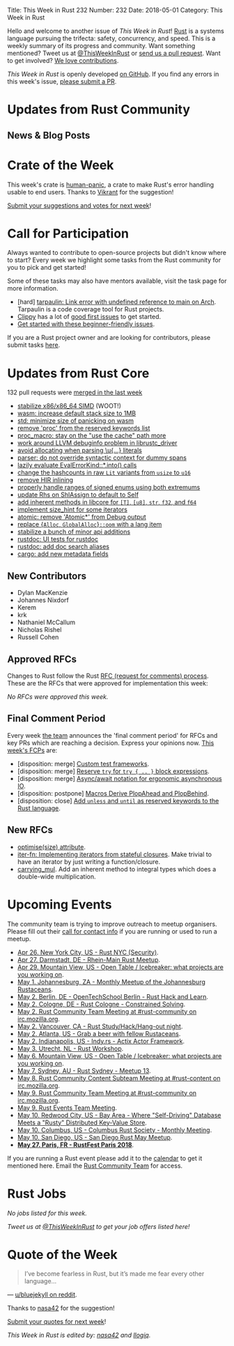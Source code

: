 Title: This Week in Rust 232
Number: 232
Date: 2018-05-01
Category: This Week in Rust

Hello and welcome to another issue of *This Week in Rust*!
[Rust](http://rust-lang.org) is a systems language pursuing the trifecta: safety, concurrency, and speed.
This is a weekly summary of its progress and community.
Want something mentioned? Tweet us at [@ThisWeekInRust](https://twitter.com/ThisWeekInRust) or [send us a pull request](https://github.com/cmr/this-week-in-rust).
Want to get involved? [We love contributions](https://github.com/rust-lang/rust/blob/master/CONTRIBUTING.md).

*This Week in Rust* is openly developed [on GitHub](https://github.com/cmr/this-week-in-rust).
If you find any errors in this week's issue, [please submit a PR](https://github.com/cmr/this-week-in-rust/pulls).

# Updates from Rust Community

## News & Blog Posts

# Crate of the Week

This week's crate is [human-panic](https://crates.io/crates/human-panic), a crate to make Rust's error handling usable to end users. Thanks to [Vikrant](https://users.rust-lang.org/u/nasa42) for the suggestion!

[Submit your suggestions and votes for next week][submit_crate]!

[submit_crate]: https://users.rust-lang.org/t/crate-of-the-week/2704

# Call for Participation

Always wanted to contribute to open-source projects but didn't know where to start?
Every week we highlight some tasks from the Rust community for you to pick and get started!

Some of these tasks may also have mentors available, visit the task page for more information.

* [hard] [tarpaulin: Link error with undefined reference to main on Arch](https://github.com/xd009642/tarpaulin/issues/23). Tarpaulin is a code coverage tool for Rust projects.
* [Clippy](https://github.com/rust-lang-nursery/rust-clippy) has a lot of [good first issues](https://github.com/rust-lang-nursery/rust-clippy/issues?q=is%3Aissue+is%3Aopen+label%3A%22good+first+issue%22) to get started.
* [Get started with these beginner-friendly issues](https://www.rustaceans.org/findwork/starters).

If you are a Rust project owner and are looking for contributors, please submit tasks [here][guidelines].

[guidelines]: https://users.rust-lang.org/t/twir-call-for-participation/4821

# Updates from Rust Core

132 pull requests were [merged in the last week][merged]

[merged]: https://github.com/search?q=is%3Apr+org%3Arust-lang+is%3Amerged+merged%3A2018-04-16..2018-04-23

* [stabilize x86/x86_64 SIMD](https://github.com/rust-lang/rust/pull/49664) (WOOT!)
* [wasm: increase default stack size to 1MB](https://github.com/rust-lang/rust/pull/50083)
* [std: minimize size of panicking on wasm](https://github.com/rust-lang/rust/pull/49488)
* [remove 'proc' from the reserved keywords list](https://github.com/rust-lang/rust/pull/49699)
* [proc_macro: stay on the "use the cache" path more](https://github.com/rust-lang/rust/pull/50069)
* [work around LLVM debuginfo problem in librustc_driver](https://github.com/rust-lang/rust/pull/49904)
* [avoid allocating when parsing \u{...} literals](https://github.com/rust-lang/rust/pull/50052)
* [parser: do not override syntactic context for dummy spans](https://github.com/rust-lang/rust/pull/50152)
* [lazily evaluate EvalErrorKind::*.into() calls](https://github.com/rust-lang/rust/pull/50051)
* [change the hashcounts in raw `Lit` variants from `usize` to `u16`](https://github.com/rust-lang/rust/pull/49993)
* [remove HIR inlining](https://github.com/rust-lang/rust/pull/49991)
* [properly handle ranges of signed enums using both extremums](https://github.com/rust-lang/rust/pull/49981)
* [update Rhs on ShlAssign to default to Self](https://github.com/rust-lang/rust/pull/49630)
* [add inherent methods in libcore for `[T]`, `[u8]`, `str`, `f32`, and `f64`](https://github.com/rust-lang/rust/pull/49896)
* [implement size_hint for some iterators](https://github.com/rust-lang/cargo/pull/5272)
* [atomic: remove 'Atomic*' from Debug output](https://github.com/rust-lang/rust/pull/48553)
* [replace {`Alloc`, `GlobalAlloc`}`::oom` with a lang item](https://github.com/rust-lang/rust/pull/50144)
* [stabilize a bunch of minor api additions](https://github.com/rust-lang/rust/pull/50017)
* [rustdoc: UI tests for rustdoc](https://github.com/rust-lang/rust/pull/49542)
* [rustdoc: add doc search aliases](https://github.com/rust-lang/rust/pull/49757)
* [cargo: add new metadata fields](https://github.com/rust-lang/cargo/pull/5386)

## New Contributors

* Dylan MacKenzie
* Johannes Nixdorf
* Kerem
* krk
* Nathaniel McCallum
* Nicholas Rishel
* Russell Cohen

## Approved RFCs

Changes to Rust follow the Rust [RFC (request for comments)
process](https://github.com/rust-lang/rfcs#rust-rfcs). These
are the RFCs that were approved for implementation this week:

*No RFCs were approved this week.*

## Final Comment Period

Every week [the team](https://www.rust-lang.org/team.html) announces the
'final comment period' for RFCs and key PRs which are reaching a
decision. Express your opinions now. [This week's FCPs][fcp] are:

[fcp]: https://github.com/rust-lang/rfcs/labels/final-comment-period

* [disposition: merge] [Custom test frameworks](https://github.com/rust-lang/rfcs/pull/2318).
* [disposition: merge] [Reserve `try` for `try { .. }` block expressions](https://github.com/rust-lang/rfcs/pull/2388).
* [disposition: merge] [Async/await notation for ergonomic asynchronous IO](https://github.com/rust-lang/rfcs/pull/2394).
* [disposition: postpone] [Macros Derive PlopAhead and PlopBehind](https://github.com/rust-lang/rfcs/pull/2390).
* [disposition: close] [Add `unless` and `until` as reserved keywords to the Rust language](https://github.com/rust-lang/rfcs/pull/2384).

## New RFCs

* [optimise(size) attribute](https://github.com/rust-lang/rfcs/pull/2412).
* [iter-fn: Implementing iterators from stateful closures](https://github.com/rust-lang/rfcs/pull/2406). Make trivial to have an iterator by just writing a function/closure.
* [carrying_mul](https://github.com/rust-lang/rfcs/pull/2417). Add an inherent method to integral types which does a double-wide multiplication.

# Upcoming Events

The community team is trying to improve outreach to meetup organisers. Please fill out their [call for contact info](https://docs.google.com/forms/d/e/1FAIpQLSf52YXGhqBaHtCXtVna4iHYMK7IQaTqUW6V-ztsZC8C2TBInQ/viewform) if you are running or used to run a meetup.

* [Apr 26. New York City, US - Rust NYC (Security)](https://www.meetup.com/Rust-NYC/events/249849155/).
* [Apr 27. Darmstadt, DE - Rhein-Main Rust Meetup](https://www.meetup.com/Rust-Rhein-Main/events/249543182/).
* [Apr 29. Mountain View, US - Open Table / Icebreaker: what projects are you working on](https://www.meetup.com/Rust-Dev-in-Mountain-View/events/glnfcpyxgbmc/).
* [May  1. Johannesburg, ZA - Monthly Meetup of the Johannesburg Rustaceans](https://www.meetup.com/Johannesburg-Rust-Meetup/events/cpblrnyxhbcb/).
* [May  2. Berlin, DE - OpenTechSchool Berlin - Rust Hack and Learn](https://www.meetup.com/opentechschool-berlin/events/249134945/).
* [May  2. Cologne, DE - Rust Cologne - Constrained Solving](https://www.meetup.com/RustCologne/events/vnwndpyxhbdb/).
* [May  2. Rust Community Team Meeting at #rust-community on irc.mozilla.org](irc://irc.mozilla.org/rust-community).
* [May  2. Vancouver, CA - Rust Study/Hack/Hang-out night](https://www.meetup.com/Vancouver-Rust/events/ckwdlpyxhbdb/).
* [May  2. Atlanta, US - Grab a beer with fellow Rustaceans](https://www.meetup.com/Rust-ATL/events/rhvgrmyxhbdb/).
* [May  2. Indianapolis, US - Indy.rs - Actix Actor Framework](https://www.meetup.com/indyrs/events/cpvshpyxhbdb/).
* [May  3. Utrecht, NL - Rust Workshop](https://www.meetup.com/Rust-Utrecht/events/248995086/).
* [May  6. Mountain View, US - Open Table / Icebreaker: what projects are you working on](https://www.meetup.com/Rust-Dev-in-Mountain-View/events/glnfcpyxhbjb/).
* [May  7. Sydney, AU - Rust Sydney - Meetup 13](https://www.meetup.com/Rust-Sydney/events/249764935/).
* [May  8. Rust Community Content Subteam Meeting at #rust-content on irc.mozilla.org](irc://irc.mozilla.org/rust-content).
* [May  9. Rust Community Team Meeting at #rust-community on irc.mozilla.org](irc://irc.mozilla.org/rust-community).
* [May  9. Rust Events Team Meeting](https://t.me/joinchat/EkKINhHCgZ9llzvPidOssA).
* [May 10. Redwood City, US - Bay Area - Where "Self-Driving" Database Meets a "Rusty" Distributed Key-Value Store](https://www.meetup.com/Bay-Area-NewSQL-Database-Meetup/events/249676562/).
* [May 10. Columbus, US - Columbus Rust Society - Monthly Meeting](https://www.meetup.com/columbus-rs/events/lcsdqpyxhbnb/).
* [May 10. San Diego, US - San Diego Rust May Meetup](https://www.meetup.com/San-Diego-Rust/events/249783590/).
* **[May 27. Paris, FR - RustFest Paris 2018](https://paris.rustfest.eu/)**.

If you are running a Rust event please add it to the [calendar] to get
it mentioned here. Email the [Rust Community Team][community] for access.

[calendar]: https://www.google.com/calendar/embed?src=apd9vmbc22egenmtu5l6c5jbfc%40group.calendar.google.com
[community]: mailto:community-team@rust-lang.org

# Rust Jobs

*No jobs listed for this week.*

*Tweet us at [@ThisWeekInRust](https://twitter.com/ThisWeekInRust) to get your job offers listed here!*

# Quote of the Week

> I’ve become fearless in Rust, but it’s made me fear every other language…

— [u/bluejekyll on reddit](https://www.reddit.com/r/rust/comments/8babua/fearless_rust_bloggers/dx6ay6k/?context=1).

Thanks to [nasa42](https://users.rust-lang.org/t/twir-quote-of-the-week/328/515) for the suggestion!

[Submit your quotes for next week][submit]!

[submit]: http://users.rust-lang.org/t/twir-quote-of-the-week/328

*This Week in Rust is edited by: [nasa42](https://github.com/nasa42) and [llogiq](https://github.com/llogiq).*
